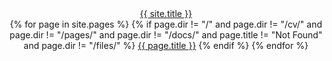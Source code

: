 <header class="site-header" role="banner">
  <div class="wrapper">
    <a class="site-title" href="/">{{ site.title }}</a>
    <div class="site-nav" id="myTopnav">
      {% for page in site.pages %}
        {% if page.dir != "/" and page.dir != "/cv/" and page.dir != "/pages/" and page.dir != "/docs/" and page.title != "Not Found" and page.dir != "/files/" %}
          <a class="page-link" href="{{ page.url | prepend: site.baseurl }}">{{ page.title }}</a>
        {% endif %}
      {% endfor %}
    </div>
  </div>
  <script>
    function myFunction() {
      var x = document.getElementById("myTopnav");
      if (x.className === "site-nav") {
        x.className += "trigger";
      } else {
        x.className = "site-nav";
      }
    }
</script>
</header>

